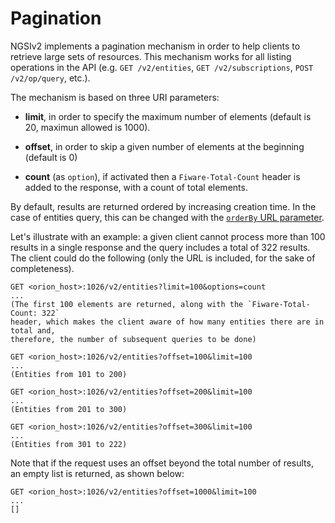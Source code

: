 # Pagination

NGSIv2 implements a pagination mechanism in order to help clients to retrieve
large sets of resources. This mechanism works for all listing operations
in the API (e.g. `GET /v2/entities`, `GET /v2/subscriptions`,
`POST /v2/op/query`, etc.).

The mechanism is based on three URI parameters:

-   **limit**, in order to specify the maximum number of elements (default
    is 20, maximun allowed is 1000).

-   **offset**, in order to skip a given number of elements at the
    beginning (default is 0)

-   **count** (as `option`), if activated then a `Fiware-Total-Count`
    header is added to the response, with a count of total elements.

By default, results are returned ordered by increasing creation
time. In the case of entities query, this can be changed with the
[`orderBy` URL parameter](#ordering-results).

Let's illustrate with an example: a given client cannot process more
than 100 results in a single response and the query includes a
total of 322 results. The client could do the following (only the URL is
included, for the sake of completeness).

    GET <orion_host>:1026/v2/entities?limit=100&options=count
    ...
    (The first 100 elements are returned, along with the `Fiware-Total-Count: 322`
    header, which makes the client aware of how many entities there are in total and,
    therefore, the number of subsequent queries to be done)

    GET <orion_host>:1026/v2/entities?offset=100&limit=100
    ...
    (Entities from 101 to 200)

    GET <orion_host>:1026/v2/entities?offset=200&limit=100
    ...
    (Entities from 201 to 300)

    GET <orion_host>:1026/v2/entities?offset=300&limit=100
    ...
    (Entities from 301 to 222)

Note that if the request uses an offset beyond the total number of results, an
empty list is returned, as shown below:

```
GET <orion_host>:1026/v2/entities?offset=1000&limit=100
...
[]
```
